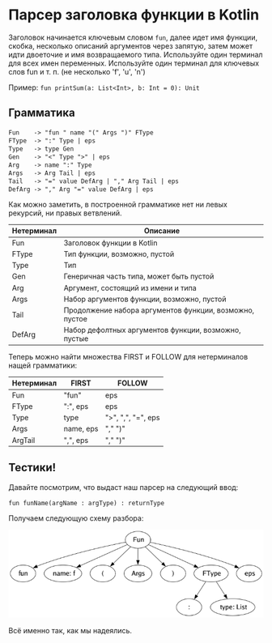 # Парсер заголовка функции в Kotlin
Заголовок начинается ключевым словом `fun`, далее идет имя функции, скобка,
несколько описаний аргументов через запятую, затем может идти двоеточие
и имя возвращаемого типа. Используйте один терминал для всех имен переменных.
Используйте один терминал для ключевых слов fun и т. п. (не несколько 'f', 'u', 'n')

Пример: `fun printSum(a: List<Int>, b: Int = 0): Unit`

## Грамматика

```
Fun    -> "fun " name "(" Args ")" FType
FType  -> ":" Type | eps
Type   -> type Gen
Gen    -> "<" Type ">" | eps
Arg    -> name ":" Type
Args   -> Arg Tail | eps
Tail   -> "=" value DefArg | "," Arg Tail | eps
DefArg -> "," Arg "=" value DefArg | eps 
```

Как можно заметить, в построенной грамматике нет ни левых рекурсий, ни правых ветвлений.

| Нетерминал | Описание                                                |
|------------|---------------------------------------------------------|
| Fun        | Заголовок функции в Kotlin                              |
| FType      | Тип функции, возможно, пустой                           |
| Type       | Тип                                                     |
| Gen        | Генеричная часть типа, может быть пустой                |
| Arg        | Аргумент, состоящий из имени и типа                     |
| Args       | Набор аргументов функции, возможно, пустой              |
| Tail       | Продолжение набора аргументов функции, возможно, пустое |
| DefArg     | Набор дефолтных аргументов функции, возможно, пустые    |

Теперь можно найти множества FIRST и FOLLOW для нетерминалов нащей грамматики:

| Нетерминал | FIRST     | FOLLOW             |
|------------|-----------|--------------------|
| Fun        | "fun"     | eps                |
| FType      | ":", eps  | eps                |
| Type       | type      | ">", ",", "=", eps |
| Args       | name, eps | "," ")"            |
| ArgTail    | ",", eps  | "," ")"            |

## Тестики!

Давайте посмотрим, что выдаст наш парсер на следующий ввод:

```
fun funName(argName : argType) : returnType
```

Получаем следующую схему разбора:


![test_result](output.png)

Всё именно так, как мы надеялись.
